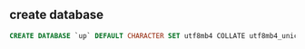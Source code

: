 
## create database

```sql
CREATE DATABASE `up` DEFAULT CHARACTER SET utf8mb4 COLLATE utf8mb4_unicode_ci
```
